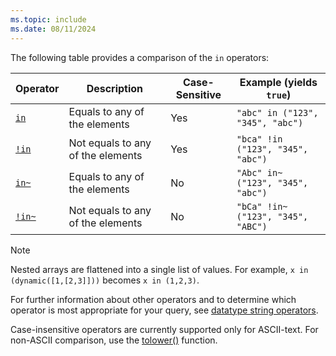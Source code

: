 ```yaml
---
ms.topic: include
ms.date: 08/11/2024
---
```


The following table provides a comparison of the `in` operators:

|Operator   |Description   |Case-Sensitive  |Example (yields `true`)  |
|-----------|--------------|----------------|-------------------------|
|[`in`](../query/in-cs-operator.md) |Equals to any of the elements |Yes |`"abc" in ("123", "345", "abc")`|
|[`!in`](../query/not-in-cs-operator.md) |Not equals to any of the elements |Yes | `"bca" !in ("123", "345", "abc")` |
|[`in~`](../query/in-operator.md) |Equals to any of the elements |No | `"Abc" in~ ("123", "345", "abc")` |
|[`!in~`](../query/not-in-operator.md) |Not equals to any of the elements |No | `"bCa" !in~ ("123", "345", "ABC")` |

> [!NOTE]
> Nested arrays are flattened into a single list of values. For example, `x in (dynamic([1,[2,3]]))` becomes `x in (1,2,3)`.

For further information about other operators and to determine which operator is most appropriate for your query, see [datatype string operators](../query/datatypes-string-operators.md).

Case-insensitive operators are currently supported only for ASCII-text. For non-ASCII comparison, use the [tolower()](../query/tolower-function.md) function.
